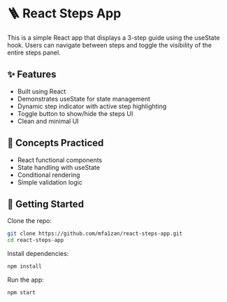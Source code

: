 # 🪜 React Steps App

This is a simple React app that displays a 3-step guide using the useState hook. Users can navigate between steps and toggle the visibility of the entire steps panel.

## ✨ Features
- Built using React
- Demonstrates useState for state management
- Dynamic step indicator with active step highlighting
- Toggle button to show/hide the steps UI
- Clean and minimal UI

## 🧠 Concepts Practiced
- React functional components
- State handling with useState
- Conditional rendering
- Simple validation logic

## 🚀 Getting Started

Clone the repo:

```bash
git clone https://github.com/mfa1zan/react-steps-app.git
cd react-steps-app
```

Install dependencies:

```bash
npm install
```

Run the app:

```bash
npm start
```


